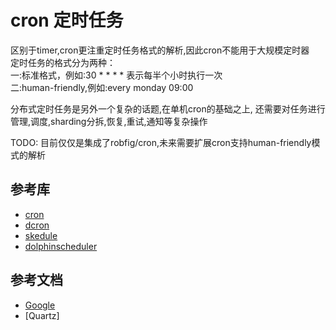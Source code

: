 # cron 定时任务
区别于timer,cron更注重定时任务格式的解析,因此cron不能用于大规模定时器  
定时任务的格式分为两种：  
一:标准格式，例如:30 * * * * 表示每半个小时执行一次  
二:human-friendly,例如:every monday 09:00  

分布式定时任务是另外一个复杂的话题,在单机cron的基础之上,
还需要对任务进行管理,调度,sharding分拆,恢复,重试,通知等复杂操作

TODO: 目前仅仅是集成了robfig/cron,未来需要扩展cron支持human-friendly模式的解析

## 参考库
- [cron](https://github.com/robfig/cron)
- [dcron](https://github.com/LibiChai/dcron)
- [skedule](https://github.com/shyiko/skedule)
- [dolphinscheduler](https://dolphinscheduler.apache.org/zh-cn/)

## 参考文档
- [Google](https://cloud.google.com/appengine/docs/standard/java/config/cronref#schedule_format)
- [Quartz]